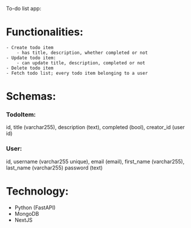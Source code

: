 To-do list app:

# Functionalities:
    - Create todo item
        - has title, description, whether completed or not
    - Update todo item:
        - can update title, description, completed or not
    - Delete todo item
    - Fetch todo list; every todo item belonging to a user

# Schemas:

### TodoItem:
id, 
title (varchar255), 
description (text), 
completed (bool), 
creator_id (user id)

### User:
id, 
username (varchar255 unique), 
email (email), 
first_name (varchar255), 
last_name (varchar255)
password (text)


# Technology:
- Python (FastAPI)
- MongoDB
- NextJS
